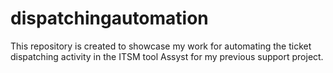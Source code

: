 # dispatchingautomation
This repository is created to showcase my work for automating the ticket dispatching activity in the ITSM tool Assyst for my previous support project.
